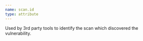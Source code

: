 ```yaml
---
name: scan.id
type: attribute
---
```


Used by 3rd party tools to identify the scan which discovered the vulnerability.
